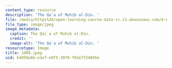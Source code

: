 ```yaml
---
content_type: resource
description: 'The Qa`a of Muhib al-Din. '
file: /media/https%3A/open-learning-course-data-rc.s3.amazonaws.com/4-615-the-architecture-of-cairo-spring-2002/b4858a0ee1e7e0f53970f03e7f24045e_1089.jpeg
file_type: image/jpeg
image_metadata:
  caption: The Qa\`a of Muhib al-Din.
  credit: ''
  image-alt: 'The Qa`a of Muhib al-Din. '
resourcetype: Image
title: 1089.jpeg
uid: b4858a0e-e1e7-e0f5-3970-f03e7f24045e
---
```

